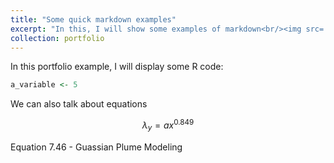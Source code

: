 ```yaml
---
title: "Some quick markdown examples"
excerpt: "In this, I will show some examples of markdown<br/><img src='/images/IMG_9286.JPG'>"
collection: portfolio
---
```


In this portfolio example, I will display some R code:

```R
a_variable <- 5
```

We can also talk about equations

$$ \lambda_{y} = a x^{0.849} $$

Equation 7.46 - Guassian Plume Modeling




